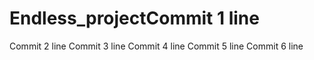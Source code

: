 # Endless_projectCommit 1 line
Commit 2 line
Commit 3 line
Commit 4 line
Commit 5 line
Commit 6 line
